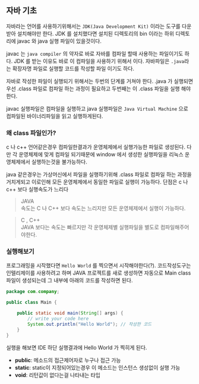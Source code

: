## 자바 기초
자바라는 언어를 사용하기위해서는 `JDK(Java Development Kit)` 이라는 도구를 다운받아 설치해야만 한다. JDK 를 설치했다면 설치된 디렉토리의 bin 이라는 하위 디렉토리에 javac 와 java 실행 파일이 있을것이다.
  
javac 는 `java compiler` 의 약자로 바로 자바를 컴파일 할때 사용하는 파일이기도 하다. JDK 를 받는 이유도 바로 이 컴파일을 사용하기 위해서 이다. 자바파일은 `.java`라는 확장자명 파일로 실행할 코드를 작성할 파일 이기도 하다.  
  
자바로 작성한 파일이 실행되기 위해서는 두번의 단계를 거쳐야 한다. .java 가 실행되면 우선 .class 파일로 컴파일 하는 과정이 필요하고 두번째는 이 .class 파일을 실행 해야 한다.
  
javac 실행파일은 컴파일을 실행하고 java 실행파일은 `Java Virtual Machine` 으로 컴파일된 바이너리파일을 읽고 실행하게된다.

### 왜 class 파일인가?
c 나 c++ 언어같은경우 컴파일한결과가 운영체제에서 실행가능한 파일로 생성된다. 다만 각 운영체제에 맞게 컴파일 되기때문에 window 에서 생성한 실행파일을 리눅스 운영체제에서 실행하는것을 불가능하다. 
  
java 같은경우는 가상머신에서 파일을 실행하기위해 .class 파일로 컴파일 하는 과정을 거치게되고 이로인해 모든 운영체제에서 동일한 파일로 실행이 가능하다. 단점은 c 나 c++ 보다 실행속도가 느리다
  
> JAVA  
> 속도는 C 나 C++ 보다 속도는 느리지만 모든 운영체제에서 실행이 가능하다.
  
> C , C++  
> JAVA 보다는 속도는 빠르지만 각 운영체제별 실행파일을 별도로 컴파일해주어야한다.


### 실행해보기
프로그래밍을 시작했다면 `Hello World` 를 찍으면서 시작해야한다(?). 코드작성도구는 인텔리제이를 사용하려고 하며 JAVA 프로젝트를 새로 생성하면 자동으로 Main class 파일이 생성되는데 그 내부에 아래의 코드를 작성하면 된다.
```java
package com.company;

public class Main {

    public static void main(String[] args) {
	    // write your code here
        System.out.println("Hello World"); // 작성한 코드
    }
}
```
실행을 해보면 IDE 하단 실행결과에 Hello World 가 찍히게 된다.
  
- **public**: 메소드의 접근제어자로 누구나 접근 가능
- **static**: static이 지정되어있는경우 이 메소드는 인스턴스 생성없이 실행 가능
- **void**: 리턴값이 없다는걸 나타내는 타입